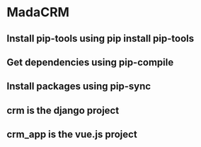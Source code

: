 # MadaCRM

## Install pip-tools using pip install pip-tools

## Get dependencies using pip-compile

## Install packages using pip-sync

## crm is the django project

## crm_app is the vue.js project